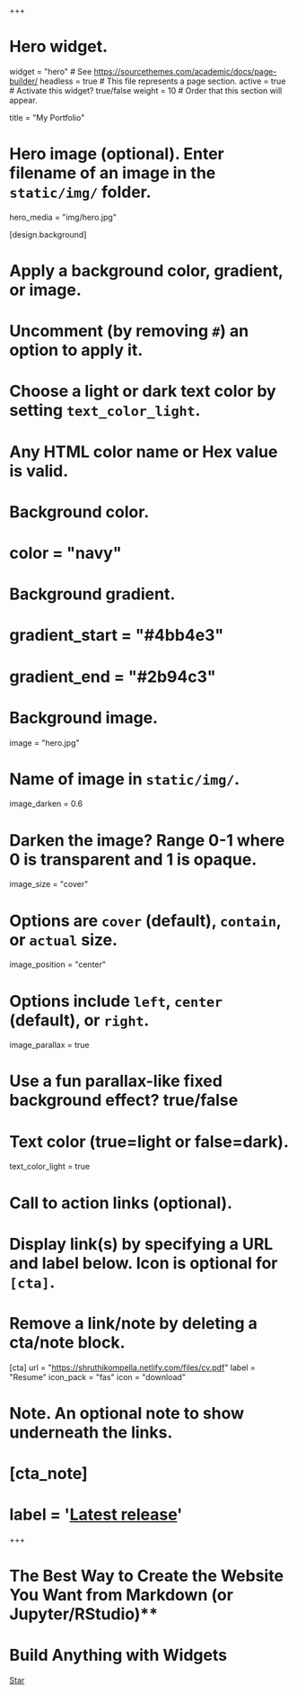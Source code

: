 +++
# Hero widget.
widget = "hero"  # See https://sourcethemes.com/academic/docs/page-builder/
headless = true  # This file represents a page section.
active = true  # Activate this widget? true/false
weight = 10  # Order that this section will appear.

title = "My Portfolio"

# Hero image (optional). Enter filename of an image in the `static/img/` folder.
hero_media = "img/hero.jpg"

[design.background]
  # Apply a background color, gradient, or image.
  #   Uncomment (by removing `#`) an option to apply it.
  #   Choose a light or dark text color by setting `text_color_light`.
  #   Any HTML color name or Hex value is valid.

  # Background color.
  # color = "navy"

  # Background gradient.
 # gradient_start = "#4bb4e3"
 # gradient_end = "#2b94c3"

  # Background image.

image = "hero.jpg"  

# Name of image in `static/img/`.

image_darken = 0.6  

# Darken the image? Range 0-1 where 0 is transparent and 1 is opaque.

image_size = "cover"  

#  Options are `cover` (default), `contain`, or `actual` size.

image_position = "center"  

# Options include `left`, `center` (default), or `right`.

image_parallax = true  

# Use a fun parallax-like fixed background effect? true/false

  # Text color (true=light or false=dark).
  text_color_light = true

# Call to action links (optional).
#   Display link(s) by specifying a URL and label below. Icon is optional for `[cta]`.
#   Remove a link/note by deleting a cta/note block.
[cta]
  url = "https://shruthikompella.netlify.com/files/cv.pdf"
  label = "Resume"
  icon_pack = "fas"
  icon = "download"

# Note. An optional note to show underneath the links.
# [cta_note]  

# label = '<a class="js-github-release" href="https://sourcethemes.com/academic/updates" data-repo="gcushen/hugo-academic">Latest release<!-- V --></a>'



+++

# The Best Way to Create the Website You Want from Markdown (or Jupyter/RStudio)**

# Build **Anything** with Widgets



<span style="text-shadow: none;"><a class="github-button" href="https://github.com/gcushen/hugo-academic" data-icon="octicon-star" data-size="large" data-show-count="true" aria-label="Star this on GitHub">Star</a><script async defer src="https://buttons.github.io/buttons.js"></script></span>
